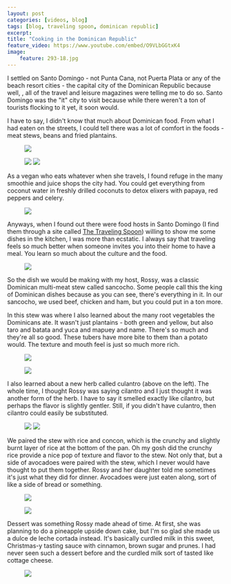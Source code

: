 ```yaml
---
layout: post
categories: [videos, blog]
tags: [blog, traveling spoon, dominican republic]
excerpt: 
title: "Cooking in the Dominican Republic"
feature_video: https://www.youtube.com/embed/O9VLbGGtxK4
image:
    feature: 293-18.jpg
---
```


I settled on Santo Domingo - not Punta Cana, not Puerta Plata or any of the beach resort cities - the capital city of the Dominican Republic because well, , all of the travel and leisure magazines were telling me to do so.  Santo Domingo was the "it" city to visit because while there weren't a ton of tourists flocking to it yet, it soon would.

I have to say, I didn't know that much about Dominican food.  From what I had eaten on the streets, I could tell there was a lot of comfort in the foods - meat stews, beans and fried plantains. 

<figure>
    <img src="/images/293-6.jpg">
</figure>

<figure class="half">
<img src="/images/293-3.jpg">
<img src="/images/293-4.jpg">
</figure>

 As a vegan who eats whatever when she travels, I found refuge in the many smoothie and juice shops the city had.  You could get everything from coconut water in freshly drilled coconuts to detox elixers with papaya, red peppers and celery.

<figure>
    <img src="/images/293-5.jpg">
</figure>

Anyways, when I found out there were food hosts in Santo Domingo (I find them through a site called [The Traveling Spoon](https://www.travelingspoon.com/)) willing to show me some dishes in the kitchen, I was more than ecstatic.  I always say that traveling feels so much better when someone invites you into their home to have a meal.  You learn so much about the culture and the food.

<figure>
    <img src="/images/293-7.jpg">
</figure>

So the dish we would be making with my host, Rossy, was a classic Dominican multi-meat stew called sancocho.  Some people call this the king of Dominican dishes because as you can see, there's everything in it.  In our sancocho, we used beef, chicken and ham, but you could put in a ton more.  

In this stew was where I also learned about the many root vegetables the Dominicans ate.  It wasn't just plantains - both green and yellow, but also taro and batata and yuca and mapuey and name.  There's so much and they're all so good.  These tubers have more bite to them than a potato would.  The texture and mouth feel is just so much more rich.

<figure>
    <img src="/images/293-9.jpg">
</figure>
<figure>
    <img src="/images/293-10.jpg">
</figure>

I also learned about a new herb called culantro (above on the left).  The whole time, I thought Rossy was saying cilantro and I just thought it was another form of the herb.  I have to say it smelled exactly like cilantro, but perhaps the flavor is slightly gentler.  Still, if you didn't have culantro, then cilantro could easily be substituted.

<figure class="half">
<img src="/images/293-8.jpg">
<img src="/images/293-11.jpg">
</figure>

We paired the stew with rice and concon, which is the crunchy and slightly burnt layer of rice at the bottom of the pan.  Oh my gosh did the crunchy rice provide a nice pop of texture and flavor to the stew.  Not only that, but a side of avocadoes were paired with the stew, which I never would have thought to put them together.  Rossy and her daughter told me sometimes it's just what they did for dinner.  Avocadoes were just eaten along, sort of like a side of bread or something.


<figure>
    <img src="/images/293-12.jpg">
</figure>

<figure>
    <img src="/images/293-13.jpg">
</figure>


Dessert was something Rossy made ahead of time.  At first, she was planning to do a pineapple upside down cake, but I'm so glad she made us a dulce de leche cortada instead.  It's basically curdled milk in this sweet, Christmas-y tasting sauce with cinnamon, brown sugar and prunes.  I had never seen such a dessert before and the curdled milk sort of tasted like cottage cheese.

<figure>
    <img src="/images/293-14.jpg">
</figure>

